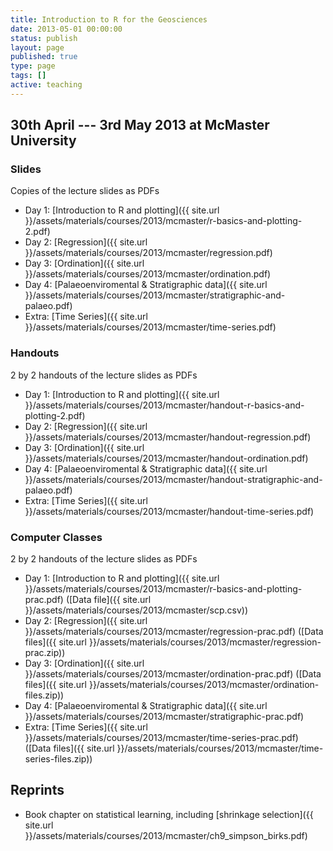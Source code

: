 ```yaml
---
title: Introduction to R for the Geosciences
date: 2013-05-01 00:00:00
status: publish
layout: page
published: true
type: page
tags: []
active: teaching
---
```


## 30th April --- 3rd May 2013 at McMaster University

### Slides
Copies of the lecture slides as PDFs

 * Day 1: [Introduction to R and plotting]({{ site.url }}/assets/materials/courses/2013/mcmaster/r-basics-and-plotting-2.pdf)
 * Day 2: [Regression]({{ site.url }}/assets/materials/courses/2013/mcmaster/regression.pdf)
 * Day 3: [Ordination]({{ site.url }}/assets/materials/courses/2013/mcmaster/ordination.pdf)
 * Day 4: [Palaeoenviromental & Stratigraphic data]({{ site.url }}/assets/materials/courses/2013/mcmaster/stratigraphic-and-palaeo.pdf)
 * Extra: [Time Series]({{ site.url }}/assets/materials/courses/2013/mcmaster/time-series.pdf)

### Handouts
2 by 2 handouts of the lecture slides as PDFs

 * Day 1: [Introduction to R and plotting]({{ site.url }}/assets/materials/courses/2013/mcmaster/handout-r-basics-and-plotting-2.pdf)
 * Day 2: [Regression]({{ site.url }}/assets/materials/courses/2013/mcmaster/handout-regression.pdf)
 * Day 3: [Ordination]({{ site.url }}/assets/materials/courses/2013/mcmaster/handout-ordination.pdf)
 * Day 4: [Palaeoenviromental & Stratigraphic data]({{ site.url }}/assets/materials/courses/2013/mcmaster/handout-stratigraphic-and-palaeo.pdf)
 * Extra: [Time Series]({{ site.url }}/assets/materials/courses/2013/mcmaster/handout-time-series.pdf)

### Computer Classes
2 by 2 handouts of the lecture slides as PDFs

 * Day 1: [Introduction to R and plotting]({{ site.url }}/assets/materials/courses/2013/mcmaster/r-basics-and-plotting-prac.pdf) ([Data file]({{ site.url }}/assets/materials/courses/2013/mcmaster/scp.csv))
 * Day 2: [Regression]({{ site.url }}/assets/materials/courses/2013/mcmaster/regression-prac.pdf) ([Data files]({{ site.url }}/assets/materials/courses/2013/mcmaster/regression-prac.zip))
 * Day 3: [Ordination]({{ site.url }}/assets/materials/courses/2013/mcmaster/ordination-prac.pdf) ([Data files]({{ site.url }}/assets/materials/courses/2013/mcmaster/ordination-files.zip))
 * Day 4: [Palaeoenviromental & Stratigraphic data]({{ site.url }}/assets/materials/courses/2013/mcmaster/stratigraphic-prac.pdf)
 * Extra: [Time Series]({{ site.url }}/assets/materials/courses/2013/mcmaster/time-series-prac.pdf) ([Data files]({{ site.url }}/assets/materials/courses/2013/mcmaster/time-series-files.zip))

## Reprints

 * Book chapter on statistical learning, including [shrinkage selection]({{ site.url }}/assets/materials/courses/2013/mcmaster/ch9_simpson_birks.pdf)

